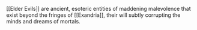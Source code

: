 [[Elder Evils]] are ancient, esoteric entities of maddening malevolence that exist beyond the fringes of [[Exandria]], their will subtly corrupting the minds and dreams of mortals.
